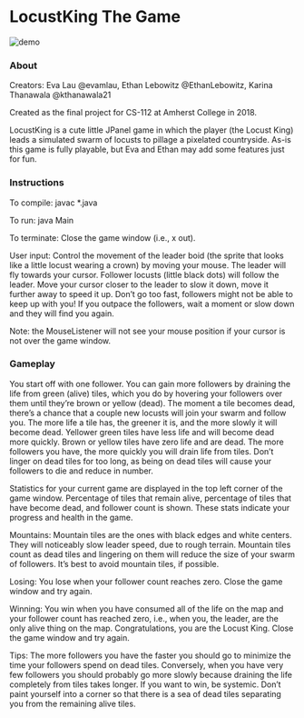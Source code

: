 # LocustKing The Game #

![demo](https://media3.giphy.com/media/q9xbYCIpVcwINawWoH/giphy.gif)

### About ###

Creators: Eva Lau @evamlau, Ethan Lebowitz @EthanLebowitz, Karina Thanawala @kthanawala21

Created as the final project for CS-112 at Amherst College in 2018. 

LocustKing is a cute little JPanel game in which the player (the Locust King) leads a simulated swarm of locusts to pillage a pixelated countryside. As-is this game is fully playable, but Eva and Ethan may add some features just for fun. 

### Instructions ###

To compile: 
javac *.java

To run:
java Main

To terminate:
Close the game window (i.e., x out). 

User input:
Control the movement of the leader boid (the sprite that looks like a little locust wearing a crown) by moving your mouse. The leader will fly towards your cursor. Follower locusts (little black dots) will follow the leader. Move your cursor closer to the leader to slow it down, move it further away to speed it up. Don’t go too fast, followers might not be able to keep up with you! If you outpace the followers, wait a moment or slow down and they will find you again.

Note: the MouseListener will not see your mouse position if your cursor is not over the game window. 

### Gameplay ###

You start off with one follower. You can gain more followers by draining the life from green (alive) tiles, which you do by hovering your followers over them until they’re brown or yellow (dead). The moment a tile becomes dead, there’s a chance that a couple new locusts will join your swarm and follow you. The more life a tile has, the greener it is, and the more slowly it will become dead. Yellower green tiles have less life and will become dead more quickly. Brown or yellow tiles have zero life and are dead. The more followers you have, the more quickly you will drain life from tiles. Don’t linger on dead tiles for too long, as being on dead tiles will cause your followers to die and reduce in number. 

Statistics for your current game are displayed in the top left corner of the game window. Percentage of tiles that remain alive, percentage of tiles that have become dead, and follower count is shown. These stats indicate your progress and health in the game. 

Mountains:
Mountain tiles are the ones with black edges and white centers. They will noticeably slow leader speed, due to rough terrain. Mountain tiles count as dead tiles and lingering on them will reduce the size of your swarm of followers. It’s best to avoid mountain tiles, if possible. 

Losing:
You lose when your follower count reaches zero. Close the game window and try again.

Winning:
You win when you have consumed all of the life on the map and your follower count has reached zero, i.e., when you, the leader, are the only alive thing on the map. Congratulations, you are the Locust King. Close the game window and try again.

Tips: The more followers you have the faster you should go to minimize the time your followers spend on dead tiles. Conversely, when you have very few followers you should probably go more slowly because draining the life completely from tiles takes longer. If you want to win, be systemic. Don’t paint yourself into a corner so that there is a sea of dead tiles separating you from the remaining alive tiles. 